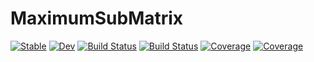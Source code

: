 # MaximumSubMatrix

[![Stable](https://img.shields.io/badge/docs-stable-blue.svg)](https://diegozea.github.io/MaximumSubMatrix.jl/stable)
[![Dev](https://img.shields.io/badge/docs-dev-blue.svg)](https://diegozea.github.io/MaximumSubMatrix.jl/dev)
[![Build Status](https://travis-ci.com/diegozea/MaximumSubMatrix.jl.svg?branch=master)](https://travis-ci.com/diegozea/MaximumSubMatrix.jl)
[![Build Status](https://ci.appveyor.com/api/projects/status/github/diegozea/MaximumSubMatrix.jl?svg=true)](https://ci.appveyor.com/project/diegozea/MaximumSubMatrix-jl)
[![Coverage](https://codecov.io/gh/diegozea/MaximumSubMatrix.jl/branch/master/graph/badge.svg)](https://codecov.io/gh/diegozea/MaximumSubMatrix.jl)
[![Coverage](https://coveralls.io/repos/github/diegozea/MaximumSubMatrix.jl/badge.svg?branch=master)](https://coveralls.io/github/diegozea/MaximumSubMatrix.jl?branch=master)
